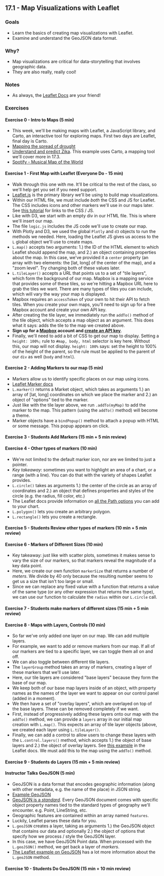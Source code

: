 ## 17.1 - Map Visualizations with Leaflet

### Goals

* Learn the basics of creating map visualizations with Leaflet.
* Examine and understand the GeoJSON data format.

### Why?

* Map visualizations are critical for data-storytelling that involves geographic data.
* They are also really, really cool!

### Notes

* As always, the [Leaflet Docs](http://leafletjs.com/) are your friend!

### Exercises

#### Exercise 0 - Intro to Maps (5 min)

* This week, we'll be making maps with Leaflet, a JavaScript library, and Carto, an interactive tool for exploring maps. First two days are Leaflet, final day is Carto.
* [Mapping the spread of drought](https://www.nytimes.com/interactive/2014/upshot/mapping-the-spread-of-drought-across-the-us.html?_r=0)
* [Understand and predict Zika](https://carto.com/blog/understand-and-predict-zika-in-brazil/). This example uses Carto, a mapping tool we'll cover more in 17.3.
* [Spotify - Musical Map of the World](https://insights.spotify.com/us/2016/12/07/musical-map-of-the-world-2-0/)

#### Exercise 1 - First Map with Leaflet (Everyone Do - 15 min)

* Walk through this one with me. It'll be critical to the rest of the class, so we'll help get you set if you need support.
* [Leaflet.js](http://leafletjs.com/) is the primary library we'll be using to build map visualizations.
* Within our HTML file, we must include *both* the CSS and JS for Leaflet. The CSS includes icons and other markers we'll use in our maps later. See [this tutorial](http://leafletjs.com/examples/quick-start/) for links to the CSS / JS.
* Like with D3, we start with an empty div in our HTML file. This is where we'll insert our map.
* The file `logic.js` includes the JS code we'll use to create our map.
* With Plotly and D3, we used the global `Plotly` and `d3` objects to run the methods we needed. Here, loading the Leaflet JS gives us access to the `L` global object we'll use to create maps.
* `L.map()` accepts two arguments: 1.) the ID of the HTML element to which Leaflet should append the map, and 2.) an object containing properties about the map. In this case, we've provided it a `center` property (an array with two elements: the [lat, long] of the center of the map), and a "zoom level". Try changing both of these values later.
* `L.tileLayer()` accepts a URL that points us to a set of "tile layers", which form the background of our map. Mapbox is a mapping service that provides some of these tiles, so we're hitting a Mapbox URL here to grab the tiles we want. There are many types of tiles you can include, which will vary the way your map is displayed.
* Mapbox requires an `accessToken` of your own to hit their API to fetch tiles. When you create your own maps, you'll need to sign up for a free Mapbox account and create your own API key.
* After creating the tile layer, we immediately run the `addTo()` method of the tile object, which accepts a map object as an argument. This does what it says: adds the tile to the map we created above.
* **Sign up for a [Mapbox](https://www.mapbox.com/) account and [create an API key](https://www.mapbox.com/studio/account/tokens/)**.
* Finally, we'll need to add a bit of CSS to get our map to display. Setting a `height: 100%;` rule to `#map, body, html` selector is key here. Without this, our map will not display. `height: 100%` says: set the height to 100% of the height of the parent, so the rule must be applied to the parent of our `div` as well (`body` and `html`).

#### Exercise 2 - Adding Markers to our map (5 min)

* Markers allow us to identify specific places on our map using icons.
* [Leaflet Marker docs](http://leafletjs.com/reference-1.0.3.html#marker-option)
* `L.marker()` returns a Market object, which takes as arguments 1.) an array of [lat, long] coordinates on which we place the marker and 2.) an object of "options" tied to the marker.
* Just like with the tile layer above, we run `.addTo(myMap)` to add the marker to the map. This pattern (using the `addTo()` method) will become a theme.
* Marker objects have a `bindPopup()` method to attach a popup with HTML or some message. This popup appears on click.

#### Exercise 3 - Students Add Markers (15 min + 5 min review)

#### Exercise 4 - Other types of markers (10 min)

* We're not limited to the default marker icon, nor are we limited to just a pointer.
* *Key takeaway*: sometimes you want to highlight an area of a chart, or a range (with a line). You can do that with the variety of shapes Leaflet provides.
* `L.circle()` takes as arguments 1.) the center of the circle as an array of coordinates and 2.) an object that defines properties and styles of the circle (e.g. the radius, fill color, etc.)
* The Leaflet docs provide information on [all the Path options](http://leafletjs.com/reference-1.3.0.html#path) you can add to your chart.
* `L.polygon()` lets you create an arbitrary polygon.
* `L.rectangle()` lets you create a rectangle.

#### Exercise 5 - Students Review other types of markers (10 min + 5 min review)

#### Exercise 6 - Markers of Different Sizes (10 min)

* Key takeaway: just like with scatter plots, sometimes it makes sense to vary the size of our markers, so that markers reveal the magnitude of a key data point.
* Here, we create our own function `markerSize` that returns a number of *meters*. We divide by 40 only because the resulting number seems to get us a size that isn't too large or small.
* Since we can replace any fixed value with a function that returns a value of the same type (or any other expression that returns the same type), we can use our function to calculate the `radius` within our `L.circle` call.

#### Exercise 7 - Students make markers of different sizes (15 min + 5 min review)

#### Exercise 8 - Maps with Layers, Controls (10 min)

* So far we've only added one layer on our map. We can add multiple layers.
* For example, we want to add or remove markers from our map. If all of our markers are tied to a specific layer, we can toggle them all on and off.
* We can also toggle between different tile layers.
* The `layerGroup` method takes an array of markers, creating a layer of these markers that we'll use later.
* Here, our tile layers are considered "base layers" because they form the base of our map.
* We keep both of our base map layers inside of an object, with property names as the names of the layer we want to appear on our control panel (added in a moment).
* We then have a set of "overlay layers", which are overlayed on top of the base layers. These can be removed completely if we want.
* First, instead of progressively adding these layers onto our map with the `addTo()` method, we can provide a `layers` array in our initial map creation with `L.map()`. This expects an array of tile layer objects (above, we created each layer using `L.tileLayer()`.
* Finally, we can add a control to allow users to change these layers with the `L.control.layers()` method, which accepts 1.) the object of base layers and 2.) the object of overlay layers. See [this example](http://leafletjs.com/examples/layers-control/) in the Leaflet docs. We must add this to the map using the `addTo()` method.

#### Exercise 9 - Students do Layers (15 min + 5 min review)

#### Instructor Talks GeoJSON (5 min)

* GeoJSON is a data format that encodes geographic information (along with other metadata, e.g. the name of the place) in JSON string.
* [Example GeoJSON](https://earthquake.usgs.gov/earthquakes/feed/v1.0/summary/all_hour.geojson)
* [GeoJSON is a _standard_](http://geojson.org/). Every GeoJSON document comes with specific object property names tied to the standard types of geography we'll encounter. e.g. Point, LineString, etc.
* Geographic features are contained within an array named `features`.
* Luckily, Leaflet parses these data for you.
* `L.geoJSON` creates a layer, taking as arguments 1.) the GeoJSON object that contains our data and optionally 2.) the object of options that specify how we process / style the GeoJSON layer.
* In this case, we have GeoJSON Point data. When processed with the `L.geoJSON()` method, we get back a layer of _markers_.
* [The Leaflet example on GeoJSON](http://leafletjs.com/examples/geojson/) has a lot more information about the `L.geoJSON` method.

#### Exercise 10 - Students Do GeoJSON (15 min + 10 min review)
